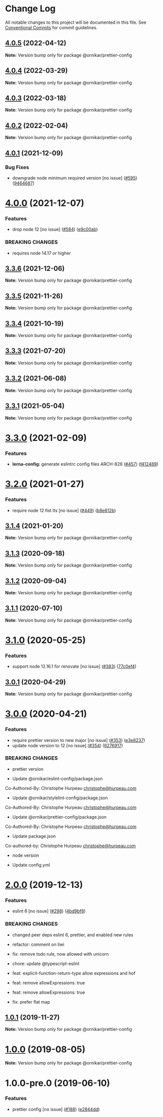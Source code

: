 # Change Log

All notable changes to this project will be documented in this file.
See [Conventional Commits](https://conventionalcommits.org) for commit guidelines.

## [4.0.5](https://github.com/ornikar/shared-configs/compare/@ornikar/prettier-config@4.0.4...@ornikar/prettier-config@4.0.5) (2022-04-12)

**Note:** Version bump only for package @ornikar/prettier-config





## [4.0.4](https://github.com/ornikar/shared-configs/compare/@ornikar/prettier-config@4.0.3...@ornikar/prettier-config@4.0.4) (2022-03-29)

**Note:** Version bump only for package @ornikar/prettier-config





## [4.0.3](https://github.com/ornikar/shared-configs/compare/@ornikar/prettier-config@4.0.2...@ornikar/prettier-config@4.0.3) (2022-03-18)

**Note:** Version bump only for package @ornikar/prettier-config





## [4.0.2](https://github.com/ornikar/shared-configs/compare/@ornikar/prettier-config@4.0.1...@ornikar/prettier-config@4.0.2) (2022-02-04)

**Note:** Version bump only for package @ornikar/prettier-config





## [4.0.1](https://github.com/ornikar/shared-configs/compare/@ornikar/prettier-config@4.0.0...@ornikar/prettier-config@4.0.1) (2021-12-09)


### Bug Fixes

* downgrade node minimum required version [no issue] ([#595](https://github.com/ornikar/shared-configs/issues/595)) ([9464687](https://github.com/ornikar/shared-configs/commit/9464687f55aed4a2e683f5d3b992300d000a2b30))





# [4.0.0](https://github.com/ornikar/shared-configs/compare/@ornikar/prettier-config@3.3.6...@ornikar/prettier-config@4.0.0) (2021-12-07)


### Features

* drop node 12 [no issue] ([#584](https://github.com/ornikar/shared-configs/issues/584)) ([e9c00ab](https://github.com/ornikar/shared-configs/commit/e9c00abb5ed3a9c60993b6c652566dd7e71a97e1))


### BREAKING CHANGES

* requires node 14.17 or higher 





## [3.3.6](https://github.com/ornikar/shared-configs/compare/@ornikar/prettier-config@3.3.5...@ornikar/prettier-config@3.3.6) (2021-12-06)

**Note:** Version bump only for package @ornikar/prettier-config





## [3.3.5](https://github.com/ornikar/shared-configs/compare/@ornikar/prettier-config@3.3.4...@ornikar/prettier-config@3.3.5) (2021-11-26)

**Note:** Version bump only for package @ornikar/prettier-config





## [3.3.4](https://github.com/ornikar/shared-configs/compare/@ornikar/prettier-config@3.3.3...@ornikar/prettier-config@3.3.4) (2021-10-19)

**Note:** Version bump only for package @ornikar/prettier-config





## [3.3.3](https://github.com/ornikar/shared-configs/compare/@ornikar/prettier-config@3.3.2...@ornikar/prettier-config@3.3.3) (2021-07-20)

**Note:** Version bump only for package @ornikar/prettier-config





## [3.3.2](https://github.com/ornikar/shared-configs/compare/@ornikar/prettier-config@3.3.1...@ornikar/prettier-config@3.3.2) (2021-06-08)

**Note:** Version bump only for package @ornikar/prettier-config





## [3.3.1](https://github.com/ornikar/shared-configs/compare/@ornikar/prettier-config@3.3.0...@ornikar/prettier-config@3.3.1) (2021-05-04)

**Note:** Version bump only for package @ornikar/prettier-config





# [3.3.0](https://github.com/ornikar/shared-configs/compare/@ornikar/prettier-config@3.2.0...@ornikar/prettier-config@3.3.0) (2021-02-09)


### Features

* **lerna-config:** generate eslintrc config files ARCH-826 ([#457](https://github.com/ornikar/shared-configs/issues/457)) ([f412489](https://github.com/ornikar/shared-configs/commit/f4124895ed15b48519826b16ed515207be97b41c))





# [3.2.0](https://github.com/ornikar/shared-configs/compare/@ornikar/prettier-config@3.1.4...@ornikar/prettier-config@3.2.0) (2021-01-27)


### Features

* require node 12 fist lts [no issue] ([#449](https://github.com/ornikar/shared-configs/issues/449)) ([b8e612b](https://github.com/ornikar/shared-configs/commit/b8e612bc7e0573fd52023f8eea78e95e321567e5))





## [3.1.4](https://github.com/ornikar/shared-configs/compare/@ornikar/prettier-config@3.1.3...@ornikar/prettier-config@3.1.4) (2021-01-20)

**Note:** Version bump only for package @ornikar/prettier-config





## [3.1.3](https://github.com/ornikar/shared-configs/compare/@ornikar/prettier-config@3.1.2...@ornikar/prettier-config@3.1.3) (2020-09-18)

**Note:** Version bump only for package @ornikar/prettier-config





## [3.1.2](https://github.com/ornikar/shared-configs/compare/@ornikar/prettier-config@3.1.1...@ornikar/prettier-config@3.1.2) (2020-09-04)

**Note:** Version bump only for package @ornikar/prettier-config





## [3.1.1](https://github.com/ornikar/shared-configs/compare/@ornikar/prettier-config@3.1.0...@ornikar/prettier-config@3.1.1) (2020-07-10)

**Note:** Version bump only for package @ornikar/prettier-config





# [3.1.0](https://github.com/ornikar/shared-configs/compare/@ornikar/prettier-config@3.0.1...@ornikar/prettier-config@3.1.0) (2020-05-25)


### Features

* support node 12.16.1 for renovate [no issue] ([#383](https://github.com/ornikar/shared-configs/issues/383)) ([77c0ef4](https://github.com/ornikar/shared-configs/commit/77c0ef4))





## [3.0.1](https://github.com/ornikar/shared-configs/compare/@ornikar/prettier-config@3.0.0...@ornikar/prettier-config@3.0.1) (2020-04-29)

**Note:** Version bump only for package @ornikar/prettier-config





# [3.0.0](https://github.com/ornikar/shared-configs/compare/@ornikar/prettier-config@2.0.0...@ornikar/prettier-config@3.0.0) (2020-04-21)


### Features

* require prettier version to new major [no issue] ([#353](https://github.com/ornikar/shared-configs/issues/353)) ([e3e8237](https://github.com/ornikar/shared-configs/commit/e3e8237))
* update node version to 12 [no issue] ([#354](https://github.com/ornikar/shared-configs/issues/354)) ([6276917](https://github.com/ornikar/shared-configs/commit/6276917))


### BREAKING CHANGES

* prettier version

* Update @ornikar/eslint-config/package.json

Co-Authored-By: Christophe Hurpeau <christophe@hurpeau.com>

* Update @ornikar/stylelint-config/package.json

Co-Authored-By: Christophe Hurpeau <christophe@hurpeau.com>

* Update @ornikar/prettier-config/package.json

Co-Authored-By: Christophe Hurpeau <christophe@hurpeau.com>

* Update package.json

Co-authored-by: Christophe Hurpeau <christophe@hurpeau.com>
* node version

* Update config.yml





# [2.0.0](https://github.com/ornikar/shared-configs/compare/@ornikar/prettier-config@1.0.1...@ornikar/prettier-config@2.0.0) (2019-12-13)


### Features

* eslint 6 [no issue] ([#298](https://github.com/ornikar/shared-configs/issues/298)) ([4bd9bf8](https://github.com/ornikar/shared-configs/commit/4bd9bf8))


### BREAKING CHANGES

* changed peer deps eslint 6, prettier, and enabled new rules

* refactor: comment on liwi

* fix: remove todo rule, now allowed with unicorn

* chore: update @typescript-eslint

* feat: explicit-function-return-type allow expressions and hof

* feat: remove allowExpressions: true

* feat: remove allowExpressions: true

* fix: prefer flat map





## [1.0.1](https://github.com/ornikar/shared-configs/compare/@ornikar/prettier-config@1.0.0...@ornikar/prettier-config@1.0.1) (2019-11-27)

**Note:** Version bump only for package @ornikar/prettier-config





# [1.0.0](https://github.com/ornikar/shared-configs/compare/@ornikar/prettier-config@1.0.0-pre.0...@ornikar/prettier-config@1.0.0) (2019-08-05)

**Note:** Version bump only for package @ornikar/prettier-config





# 1.0.0-pre.0 (2019-06-10)


### Features

* prettier config [no issue] ([#188](https://github.com/ornikar/shared-configs/issues/188)) ([e2844dd](https://github.com/ornikar/shared-configs/commit/e2844dd))
